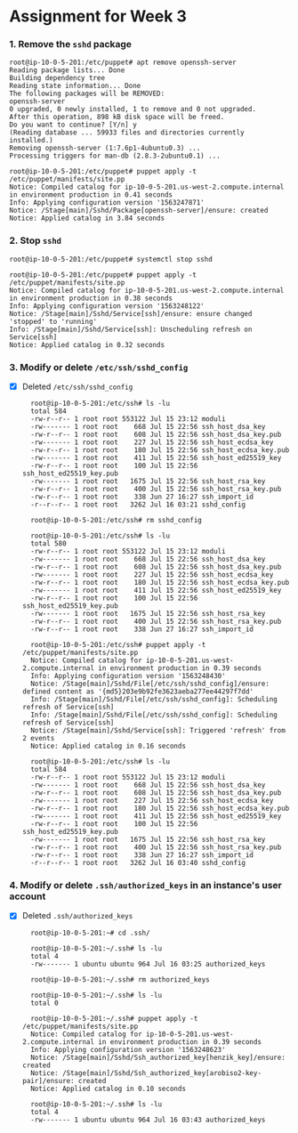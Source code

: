 # Assignment for Week 3

### 1. Remove the `sshd` package

	root@ip-10-0-5-201:/etc/puppet# apt remove openssh-server
	Reading package lists... Done
	Building dependency tree       
	Reading state information... Done
	The following packages will be REMOVED:
  	openssh-server
	0 upgraded, 0 newly installed, 1 to remove and 0 not upgraded.
	After this operation, 898 kB disk space will be freed.
	Do you want to continue? [Y/n] y
	(Reading database ... 59933 files and directories currently installed.)
	Removing openssh-server (1:7.6p1-4ubuntu0.3) ...
	Processing triggers for man-db (2.8.3-2ubuntu0.1) ...

	root@ip-10-0-5-201:/etc/puppet# puppet apply -t /etc/puppet/manifests/site.pp
	Notice: Compiled catalog for ip-10-0-5-201.us-west-2.compute.internal in environment production in 0.41 seconds
	Info: Applying configuration version '1563247871'
	Notice: /Stage[main]/Sshd/Package[openssh-server]/ensure: created
	Notice: Applied catalog in 3.84 seconds


### 2. Stop `sshd`

	root@ip-10-0-5-201:/etc/puppet# systemctl stop sshd

	root@ip-10-0-5-201:/etc/puppet# puppet apply -t /etc/puppet/manifests/site.pp 
	Notice: Compiled catalog for ip-10-0-5-201.us-west-2.compute.internal in environment production in 0.38 seconds
	Info: Applying configuration version '1563248122'
	Notice: /Stage[main]/Sshd/Service[ssh]/ensure: ensure changed 'stopped' to 'running'
	Info: /Stage[main]/Sshd/Service[ssh]: Unscheduling refresh on Service[ssh]
	Notice: Applied catalog in 0.32 seconds


### 3. Modify or delete `/etc/ssh/sshd_config`

- [x] Deleted `/etc/ssh/sshd_config`

		root@ip-10-0-5-201:/etc/ssh# ls -lu
		total 584
		-rw-r--r-- 1 root root 553122 Jul 15 23:12 moduli
		-rw------- 1 root root    668 Jul 15 22:56 ssh_host_dsa_key
		-rw-r--r-- 1 root root    608 Jul 15 22:56 ssh_host_dsa_key.pub
		-rw------- 1 root root    227 Jul 15 22:56 ssh_host_ecdsa_key
		-rw-r--r-- 1 root root    180 Jul 15 22:56 ssh_host_ecdsa_key.pub
		-rw------- 1 root root    411 Jul 15 22:56 ssh_host_ed25519_key
		-rw-r--r-- 1 root root    100 Jul 15 22:56 ssh_host_ed25519_key.pub
		-rw------- 1 root root   1675 Jul 15 22:56 ssh_host_rsa_key
		-rw-r--r-- 1 root root    400 Jul 15 22:56 ssh_host_rsa_key.pub
		-rw-r--r-- 1 root root    338 Jun 27 16:27 ssh_import_id
		-r--r--r-- 1 root root   3262 Jul 16 03:21 sshd_config

		root@ip-10-0-5-201:/etc/ssh# rm sshd_config 

		root@ip-10-0-5-201:/etc/ssh# ls -lu
		total 580
		-rw-r--r-- 1 root root 553122 Jul 15 23:12 moduli
		-rw------- 1 root root    668 Jul 15 22:56 ssh_host_dsa_key
		-rw-r--r-- 1 root root    608 Jul 15 22:56 ssh_host_dsa_key.pub
		-rw------- 1 root root    227 Jul 15 22:56 ssh_host_ecdsa_key
		-rw-r--r-- 1 root root    180 Jul 15 22:56 ssh_host_ecdsa_key.pub
		-rw------- 1 root root    411 Jul 15 22:56 ssh_host_ed25519_key
		-rw-r--r-- 1 root root    100 Jul 15 22:56 ssh_host_ed25519_key.pub
		-rw------- 1 root root   1675 Jul 15 22:56 ssh_host_rsa_key
		-rw-r--r-- 1 root root    400 Jul 15 22:56 ssh_host_rsa_key.pub
		-rw-r--r-- 1 root root    338 Jun 27 16:27 ssh_import_id

		root@ip-10-0-5-201:/etc/ssh# puppet apply -t /etc/puppet/manifests/site.pp 
		Notice: Compiled catalog for ip-10-0-5-201.us-west-2.compute.internal in environment production in 0.39 seconds
		Info: Applying configuration version '1563248430'
		Notice: /Stage[main]/Sshd/File[/etc/ssh/sshd_config]/ensure: defined content as '{md5}203e9b92fe3623aeba277ee44297f7dd'
		Info: /Stage[main]/Sshd/File[/etc/ssh/sshd_config]: Scheduling refresh of Service[ssh]
		Info: /Stage[main]/Sshd/File[/etc/ssh/sshd_config]: Scheduling refresh of Service[ssh]
		Notice: /Stage[main]/Sshd/Service[ssh]: Triggered 'refresh' from 2 events
		Notice: Applied catalog in 0.16 seconds

		root@ip-10-0-5-201:/etc/ssh# ls -lu
		total 584
		-rw-r--r-- 1 root root 553122 Jul 15 23:12 moduli
		-rw------- 1 root root    668 Jul 15 22:56 ssh_host_dsa_key
		-rw-r--r-- 1 root root    608 Jul 15 22:56 ssh_host_dsa_key.pub
		-rw------- 1 root root    227 Jul 15 22:56 ssh_host_ecdsa_key
		-rw-r--r-- 1 root root    180 Jul 15 22:56 ssh_host_ecdsa_key.pub
		-rw------- 1 root root    411 Jul 15 22:56 ssh_host_ed25519_key
		-rw-r--r-- 1 root root    100 Jul 15 22:56 ssh_host_ed25519_key.pub
		-rw------- 1 root root   1675 Jul 15 22:56 ssh_host_rsa_key
		-rw-r--r-- 1 root root    400 Jul 15 22:56 ssh_host_rsa_key.pub
		-rw-r--r-- 1 root root    338 Jun 27 16:27 ssh_import_id
		-r--r--r-- 1 root root   3262 Jul 16 03:40 sshd_config


### 4. Modify or delete `.ssh/authorized_keys` in an instance's user account

- [x] Deleted `.ssh/authorized_keys` 

		root@ip-10-0-5-201:~# cd .ssh/

		root@ip-10-0-5-201:~/.ssh# ls -lu
		total 4
		-rw------- 1 ubuntu ubuntu 964 Jul 16 03:25 authorized_keys

		root@ip-10-0-5-201:~/.ssh# rm authorized_keys 

		root@ip-10-0-5-201:~/.ssh# ls -lu
		total 0

		root@ip-10-0-5-201:~/.ssh# puppet apply -t /etc/puppet/manifests/site.pp 
		Notice: Compiled catalog for ip-10-0-5-201.us-west-2.compute.internal in environment production in 0.39 seconds
		Info: Applying configuration version '1563248623'
		Notice: /Stage[main]/Sshd/Ssh_authorized_key[henzik_key]/ensure: created
		Notice: /Stage[main]/Sshd/Ssh_authorized_key[arobiso2-key-pair]/ensure: created
		Notice: Applied catalog in 0.10 seconds

		root@ip-10-0-5-201:~/.ssh# ls -lu
		total 4
		-rw------- 1 ubuntu ubuntu 964 Jul 16 03:43 authorized_keys

